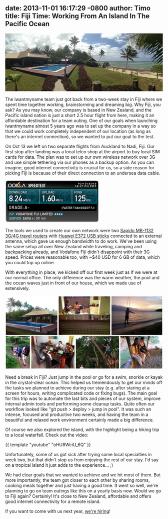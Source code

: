 date: 2013-11-01 16:17:29 -0800
author: Timo
title: Fiji Time: Working From An Island In The Pacific Ocean
----

![iwantmyname Fiji office](/media/2013-11-01-the-iwmn-office.jpg)

<!-- excerpt -->

The iwantmyname team just got back from a two-week stay in Fiji where we spent time together working, brainstorming and dreaming big. Why Fiji, you ask? As you may know, our company is based in New Zealand, and the Pacific island nation is just a short 2.5 hour flight from here, making it an affordable destination for a team outing. One of our goals when launching iwantmyname almost 5 years ago was to set up the company in a way so that we could work completely independent of our location (as long as there's an internet connection), so we wanted to put our goal to the test.

<!-- /excerpt -->

On Oct 13 we left on two separate flights from Auckland to Nadi, Fiji. Our first stop after landing was a local telco shop at the airport to buy local SIM cards for data. The plan was to set up our own wireless network over 3G and use simple tethering via our phones as a backup option. As you can imagine, good internet connectivity is crucial for us, so a side reason for picking Fiji is because of their direct connection to an undersea data cable.

![fiji-speedtest.png](/media/2013-11-01-fiji-speedtest.png)

The tools we used to create our own network were two [Sapido MB-1132 3G/4G travel routers](http://www.sapido.com.tw/EN/productmb1132o_35g.htm) with [Huawei E372 USB sticks](http://www.huaweidevice.com/worldwide/productFeatures.do?pinfoId=2940&directoryId=5008&treeId=582&tab=0) connected to an external antenna, which gave us enough bandwidth to do work. We've been using the same setup all over New Zealand while traveling, camping and backpacking already, and Vodafone Fiji didn't disappoint with their 3G speed. Prices were reasonable too, with ~$40 USD for 6 GB of data, which you could top up online.

With everything in place, we kicked off our first week just as if we were at our normal office. The only difference was the warm weather, the pool and the ocean waves just in front of our house, which we made use of extensively. 

[![Fiji Flickr Set](/media/2013-11-01-flickr-set.jpg)](http://www.flickr.com/photos/ideegeo/sets/72157637176202473/)

Need a break in Fiji? Just jump in the pool or go for a swim, snorkle or kayak in the crystal-clear ocean. This helped us tremendously to get our minds off the tasks we planned to achieve during our stay (e.g. after staring at a screen for hours, writing complicated code or fixing bugs). The main goal for this trip was to automate the last bits and pieces of our system, improve internal admin tools and performing some cleanup tasks. Quite often our workflow looked like "git push > deploy > jump in pool". It was such an intense, focused and productive two weeks, and having the team in a beautiful and relaxed work environment certainly made a big difference.

Of course we also explored the island, with the highlight being a hiking trip to a local waterfall. Check out the video:

{{ template "youtube" "oHU8WciU_6Q" }}

Unfortunately, some of us got sick after trying some local specialties in week two, but that didn't stop us from enjoying the rest of our stay. I'd say on a tropical island it just adds to the experience... ;) 

We had clear goals that we wanted to achieve and we hit most of them. But more importantly, the team got closer to each other by sharing rooms, cooking meals together and just having a good time. It went so well, we're planning to go on team outings like this on a yearly basis now. Would we go to Fiji again? Certainly! It's close to New Zealand, affordable and offers good internet connectivity for a remote island. 

If you want to come with us next year, [we're hiring](https://iwantmyname.com/jobs/backend-developer)!
